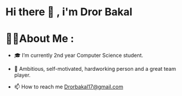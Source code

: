 # Hi there 👋 , i'm Dror Bakal

# 🙋‍♂️About Me :
- 🎓 I’m currently 2nd year Computer Science student.

- 💪 Ambitious, self-motivated, hardworking person and a great team player.

- 📫 How to reach me Drorbakal17@gmail.com 

<!--
**Drorbakal/Drorbakal** is a ✨ _special_ ✨ repository because its `README.md` (this file) appears on your GitHub profile.

Here are some ideas to get you started:

- 🔭 I’m currently working on ...
- 🌱 I’m currently learning ...
- 👯 I’m looking to collaborate on ...
- 🤔 I’m looking for help with ...
- 💬 Ask me about ...
- 📫 How to reach me: ...
- 😄 Pronouns: ...
- ⚡ Fun fact: ...
-->
